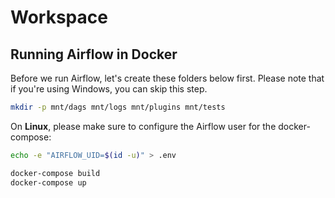 # Workspace

## Running Airflow in Docker

Before we run Airflow, let's create these folders below first. Please note that if you're using Windows, you can skip this step.

```sh
mkdir -p mnt/dags mnt/logs mnt/plugins mnt/tests
```

On **Linux**, please make sure to configure the Airflow user for the docker-compose:

```sh
echo -e "AIRFLOW_UID=$(id -u)" > .env
```

```sh
docker-compose build
docker-compose up
```